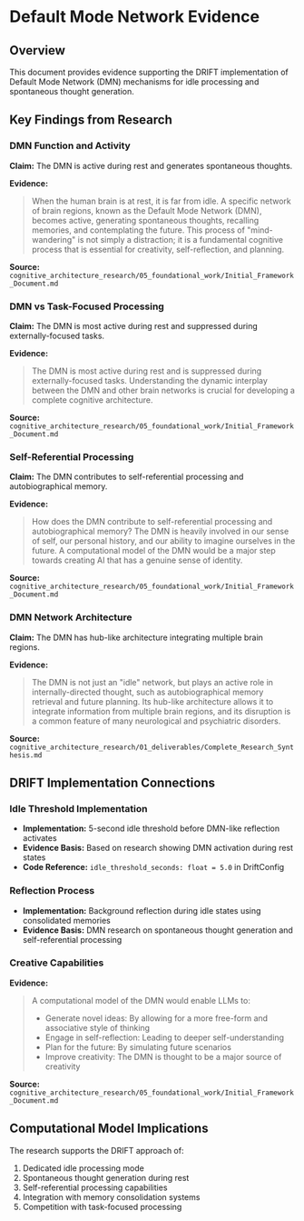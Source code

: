 # Default Mode Network Evidence

## Overview
This document provides evidence supporting the DRIFT implementation of Default Mode Network (DMN) mechanisms for idle processing and spontaneous thought generation.

## Key Findings from Research

### DMN Function and Activity
**Claim:** The DMN is active during rest and generates spontaneous thoughts.

**Evidence:**
> When the human brain is at rest, it is far from idle. A specific network of brain regions, known as the Default Mode Network (DMN), becomes active, generating spontaneous thoughts, recalling memories, and contemplating the future. This process of "mind-wandering" is not simply a distraction; it is a fundamental cognitive process that is essential for creativity, self-reflection, and planning.

**Source:** `cognitive_architecture_research/05_foundational_work/Initial_Framework_Document.md`

### DMN vs Task-Focused Processing
**Claim:** The DMN is most active during rest and suppressed during externally-focused tasks.

**Evidence:**
> The DMN is most active during rest and is suppressed during externally-focused tasks. Understanding the dynamic interplay between the DMN and other brain networks is crucial for developing a complete cognitive architecture.

**Source:** `cognitive_architecture_research/05_foundational_work/Initial_Framework_Document.md`

### Self-Referential Processing
**Claim:** The DMN contributes to self-referential processing and autobiographical memory.

**Evidence:**
> How does the DMN contribute to self-referential processing and autobiographical memory? The DMN is heavily involved in our sense of self, our personal history, and our ability to imagine ourselves in the future. A computational model of the DMN would be a major step towards creating AI that has a genuine sense of identity.

**Source:** `cognitive_architecture_research/05_foundational_work/Initial_Framework_Document.md`

### DMN Network Architecture
**Claim:** The DMN has hub-like architecture integrating multiple brain regions.

**Evidence:**
> The DMN is not just an "idle" network, but plays an active role in internally-directed thought, such as autobiographical memory retrieval and future planning. Its hub-like architecture allows it to integrate information from multiple brain regions, and its disruption is a common feature of many neurological and psychiatric disorders.

**Source:** `cognitive_architecture_research/01_deliverables/Complete_Research_Synthesis.md`

## DRIFT Implementation Connections

### Idle Threshold Implementation
- **Implementation:** 5-second idle threshold before DMN-like reflection activates
- **Evidence Basis:** Based on research showing DMN activation during rest states
- **Code Reference:** `idle_threshold_seconds: float = 5.0` in DriftConfig

### Reflection Process
- **Implementation:** Background reflection during idle states using consolidated memories
- **Evidence Basis:** DMN research on spontaneous thought generation and self-referential processing

### Creative Capabilities
**Evidence:**
> A computational model of the DMN would enable LLMs to:
> - Generate novel ideas: By allowing for a more free-form and associative style of thinking
> - Engage in self-reflection: Leading to deeper self-understanding
> - Plan for the future: By simulating future scenarios
> - Improve creativity: The DMN is thought to be a major source of creativity

**Source:** `cognitive_architecture_research/05_foundational_work/Initial_Framework_Document.md`

## Computational Model Implications

The research supports the DRIFT approach of:
1. Dedicated idle processing mode
2. Spontaneous thought generation during rest
3. Self-referential processing capabilities
4. Integration with memory consolidation systems
5. Competition with task-focused processing
